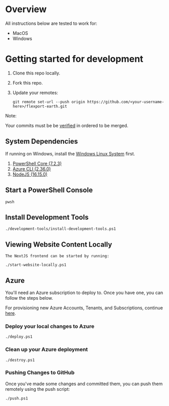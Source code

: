 # Overview

All instructions below are tested to work for:
- MacOS
- Windows

# Getting started for development

1. Clone this repo locally.
2. Fork this repo.
3. Update your remotes:

    `git remote set-url --push origin https://github.com/<your-username-here>/flexport-earth.git`

Note:

Your commits must be be [verified](https://docs.github.com/en/authentication/managing-commit-signature-verification) in ordered to be merged.

## System Dependencies

If running on Windows, install the [Windows Linux System](https://docs.microsoft.com/en-us/windows/wsl/install) first.

1. [PowerShell Core (7.2.3)](https://docs.microsoft.com/en-us/powershell/scripting/install/installing-powershell)
2. [Azure CLI (2.36.0)](https://docs.microsoft.com/en-us/cli/azure/install-azure-cli)
3. [NodeJS (16.15.0)](https://nodejs.org/en/download/)

## Start a PowerShell Console

    pwsh

## Install Development Tools

    ./development-tools/install-development-tools.ps1

## Viewing Website Content Locally

    The NextJS frontend can be started by running:

    ./start-website-locally.ps1

## Azure

You'll need an Azure subscription to deploy to. Once you have one, you can follow the steps below.

For provisioning new Azure Accounts, Tenants, and Subscriptions, continue [here](azure/README.md).

### Deploy your local changes to Azure

    ./deploy.ps1

### Clean up your Azure deployment

    ./destroy.ps1

### Pushing Changes to GitHub

Once you've made some changes and committed them, you can push them remotely using the push script:

    ./push.ps1
